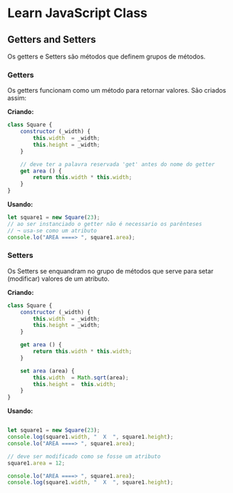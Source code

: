 # Learn JavaScript Class

## Getters and Setters
Os getters e Setters são métodos que definem grupos de métodos.

### Getters
Os getters funcionam como um método para retornar valores.
São criados assim:

**Criando:**

```js
class Square {
	constructor (_width) {
		this.width  = _width;
		this.height = _width;
	}

	// deve ter a palavra reservada 'get' antes do nome do getter
	get area () {
		return this.width * this.width;
	}
}
```

**Usando:**
```js
let square1 = new Square(23);
// ao ser instanciado o getter não é necessario os parênteses
// ¬ usa-se como um atributo
console.lo("AREA ====> ", square1.area);
```

### Setters
Os Setters se enquandram no grupo de métodos que serve para setar (modificar) valores de um atributo.

**Criando:**

```js
class Square {
	constructor (_width) {
		this.width  = _width;
		this.height = _width;
	}

	get area () {
		return this.width * this.width;
	}

	set area (area) {
		this.width  = Math.sqrt(area);
		this.height =  this.width;
	}
}
```


**Usando:**

```js

let square1 = new Square(23);
console.log(square1.width, "  X  ", square1.height);
console.lo("AREA ====> ", square1.area);

// deve ser modificado como se fosse um atributo
square1.area = 12;

console.lo("AREA ====> ", square1.area);
console.log(square1.width, "  X  ", square1.height);
```
